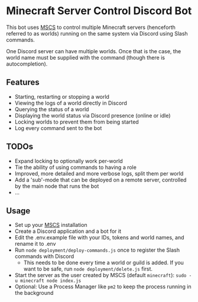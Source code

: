 # Minecraft Server Control Discord Bot

This bot uses [MSCS](https://github.com/MinecraftServerControl/mscs/) to control multiple Minecraft servers (henceforth referred to as worlds) running on the same system via Discord using Slash commands.

One Discord server can have multiple worlds. Once that is the case, the world name must be supplied with the command (though there is autocompletion).

## Features
- Starting, restarting or stopping a world
- Viewing the logs of a world directly in Discord
- Querying the status of a world
- Displaying the world status via Discord presence (online or idle)
- Locking worlds to prevent them from being started
- Log every command sent to the bot


## TODOs
- Expand locking to optionally work per-world
- Tie the ability of using commands to having a role
- Improved, more detailed and more verbose logs, split them per world
- Add a 'sub'-mode that can be deployed on a remote server, controlled by the main node that runs the bot
- ...

## Usage
- Set up your [MSCS](https://github.com/MinecraftServerControl/mscs/) installation
- Create a Discord application and a bot for it
- Edit the .env.example file with your IDs, tokens and world names, and rename it to .env
- Run `node deployment/deploy-commands.js` once to register the Slash commands with Discord
  - This needs to be done every time a world or guild is added. If you want to be safe, run `node deployment/delete.js` first.
- Start the server as the user created by MSCS (default `minecraft`): `sudo -u minecraft node index.js`
- Optional: Use a Process Manager like `pm2` to keep the process running in the background